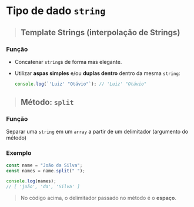 # Tipo de dado `string`

> ## Template Strings (interpolação de Strings)

### **Função**

- Concatenar `string`s de forma mas elegante.

- Utilizar **aspas simples** e/ou **duplas dentro** dentro da mesma `string`:

  ```js
  console.log(`'Luiz' "Otávio"`); // 'Luiz' "Otávio"
  ```

> ## **Método: `split`**

### **Função**

Separar uma `string` em um `array` a partir de um delimitador (argumento do método)

### **Exemplo**

```js
const name = "João da Silva";
const names = name.split(" ");

console.log(names);
// [ 'joão', 'da', 'Silva' ]
```

> No código acima, o delimitador passado no método é o **espaço**.
